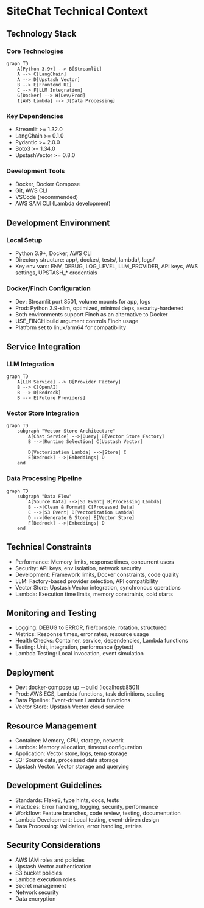# SiteChat Technical Context

## Technology Stack

### Core Technologies
```mermaid
graph TD
    A[Python 3.9+] --> B[Streamlit]
    A --> C[LangChain]
    A --> D[Upstash Vector]
    B --> E[Frontend UI]
    C --> F[LLM Integration]
    G[Docker] --> H[Dev/Prod]
    I[AWS Lambda] --> J[Data Processing]
```

### Key Dependencies
- Streamlit >= 1.32.0
- LangChain >= 0.1.0
- Pydantic >= 2.0.0
- Boto3 >= 1.34.0
- UpstashVector >= 0.8.0

### Development Tools
- Docker, Docker Compose
- Git, AWS CLI
- VSCode (recommended)
- AWS SAM CLI (Lambda development)

## Development Environment

### Local Setup
- Python 3.9+, Docker, AWS CLI
- Directory structure: app/, docker/, tests/, lambda/, logs/
- Key env vars: ENV, DEBUG, LOG_LEVEL, LLM_PROVIDER, API keys, AWS settings, UPSTASH_* credentials

### Docker/Finch Configuration
- Dev: Streamlit port 8501, volume mounts for app, logs
- Prod: Python 3.9-slim, optimized, minimal deps, security-hardened
- Both environments support Finch as an alternative to Docker
- USE_FINCH build argument controls Finch usage
- Platform set to linux/arm64 for compatibility

## Service Integration

### LLM Integration
```mermaid
graph TD
    A[LLM Service] --> B[Provider Factory]
    B --> C[OpenAI]
    B --> D[Bedrock]
    B --> E[Future Providers]
```

### Vector Store Integration
```mermaid
graph TD
    subgraph "Vector Store Architecture"
        A[Chat Service] -->|Query| B[Vector Store Factory]
        B -->|Runtime Selection| C[Upstash Vector]
        
        D[Vectorization Lambda] -->|Store| C
        E[Bedrock] -->|Embeddings| D
    end
```

### Data Processing Pipeline
```mermaid
graph TD
    subgraph "Data Flow"
        A[Source Data] -->|S3 Event| B[Processing Lambda]
        B -->|Clean & Format| C[Processed Data]
        C -->|S3 Event| D[Vectorization Lambda]
        D -->|Generate & Store| E[Vector Store]
        F[Bedrock] -->|Embeddings| D
    end
```

## Technical Constraints
- Performance: Memory limits, response times, concurrent users
- Security: API keys, env isolation, network security
- Development: Framework limits, Docker constraints, code quality
- LLM: Factory-based provider selection, API compatibility
- Vector Store: Upstash Vector integration, synchronous operations
- Lambda: Execution time limits, memory constraints, cold starts

## Monitoring and Testing
- Logging: DEBUG to ERROR, file/console, rotation, structured
- Metrics: Response times, error rates, resource usage
- Health Checks: Container, service, dependencies, Lambda functions
- Testing: Unit, integration, performance (pytest)
- Lambda Testing: Local invocation, event simulation

## Deployment
- Dev: docker-compose up --build (localhost:8501)
- Prod: AWS ECS, Lambda functions, task definitions, scaling
- Data Pipeline: Event-driven Lambda functions
- Vector Store: Upstash Vector cloud service

## Resource Management
- Container: Memory, CPU, storage, network
- Lambda: Memory allocation, timeout configuration
- Application: Vector store, logs, temp storage
- S3: Source data, processed data storage
- Upstash Vector: Vector storage and querying

## Development Guidelines
- Standards: Flake8, type hints, docs, tests
- Practices: Error handling, logging, security, performance
- Workflow: Feature branches, code review, testing, documentation
- Lambda Development: Local testing, event-driven design
- Data Processing: Validation, error handling, retries

## Security Considerations
- AWS IAM roles and policies
- Upstash Vector authentication
- S3 bucket policies
- Lambda execution roles
- Secret management
- Network security
- Data encryption
